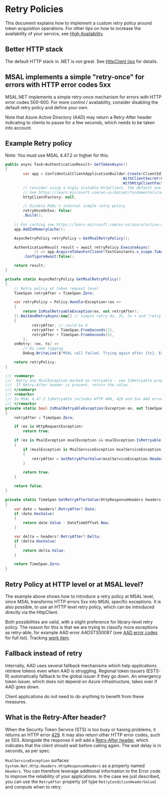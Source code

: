 # Retry Policies

This document explains how to implement a custom retry policy around token acquisition operations. For other tips on how to increase the availability of your service, see [High Availability](https://github.com/AzureAD/microsoft-authentication-library-for-dotnet/wiki/High-availability).

## Better HTTP stack

The default HTTP stack in .NET is not great. See [HttpClient tips](https://github.com/AzureAD/microsoft-authentication-library-for-dotnet/wiki/High-availability#httpclient) for details.

## MSAL implements a simple "retry-once" for errors with HTTP error codes 5xx

MSAL.NET implements a simple retry-once mechanism for errors with HTTP error codes 500-600. For more control / availability, consider disabling the default retry policy and define your own.

Note that Azure Active Directory (AAD) may return a Retry-After header indicating to clients to pause for a few seconds, which needs to be taken into account. 

## Example Retry policy

Note: You must use MSAL 4.47.2 or higher for this.

```csharp
public async Task<AuthenticationResult> GetTokenAsync()
{
        var app = ConfidentialClientApplicationBuilder.Create(ClientId)
                                                    .WithClientSecret(ClientSecret)
                                                    .WithHttpClientFactory(
        // consider using a higly scalable HttpClient, the default one is not great.
        // See https://learn.microsoft.com/en-us/dotnet/fundamentals/networking/http/httpclient-guidelines#recommended-use 
        httpClientFactory: null,

        // Disable MSAL's internal simple retry policy
        retryOnceOn5xx: false)
        .Build();
    
    // For caching see https://learn.microsoft.com/en-us/azure/active-directory/develop/msal-net-token-cache-serialization?tabs=aspnet#in-memory-token-cache-1
    app.AddInMemoryCache(); 

    AsyncRetryPolicy retryPolicy = GetMsalRetryPolicy();

    AuthenticationResult result = await retryPolicy.ExecuteAsync(
             () => app.AcquireTokenForClient(TestConstants.s_scope.ToArray()).ExecuteAsync())
        .ConfigureAwait(false);

    return result;
}

private static AsyncRetryPolicy GetMsalRetryPolicy()
{
    // Retry policy at token request level
    TimeSpan retryAfter = TimeSpan.Zero;

    var retryPolicy = Policy.Handle<Exception>(ex =>
    {
        return IsMsalRetryableException(ex, out retryAfter);
    }).WaitAndRetryAsync(new[] // simple retry 0s, 3s, 5s + and "retry after" hint from the server
    {
            retryAfter, // could be 0 
            retryAfter + TimeSpan.FromSeconds(2),
            retryAfter + TimeSpan.FromSeconds(5),
        },
    onRetry: (ex, ts) =>
        // Do some logging
        Debug.WriteLine($"MSAL call failed. Trying again after {ts}. Exception was {ex}"));

    return retryPolicy;
}

/// <summary>
///  Retry any MsalException marked as retryable - see IsRetryable property and HttpRequestException
///  If Retry-After header is present, return the value.
/// </summary>
/// <remarks>
/// In MSAL 4.47.2 IsRetryable includes HTTP 408, 429 and 5xx AAD errors but may be expanded to transient AAD errors in the future. 
/// </remarks>
private static bool IsMsalRetryableException(Exception ex, out TimeSpan retryAfter)
{
    retryAfter = TimeSpan.Zero;

    if (ex is HttpRequestException)
        return true;

    if (ex is MsalException msalException && msalException.IsRetryable)
    {
        if (msalException is MsalServiceException msalServiceException)
        {
            retryAfter = GetRetryAfterValue(msalServiceException.Headers);
        }

        return true;
    }

    return false;
}

private static TimeSpan GetRetryAfterValue(HttpResponseHeaders headers)
{
    var date = headers?.RetryAfter?.Date;
    if (date.HasValue)
    {
        return date.Value - DateTimeOffset.Now;
    }

    var delta = headers?.RetryAfter?.Delta;
    if (delta.HasValue)
    {
        return delta.Value;
    }

    return TimeSpan.Zero;
}
```

## Retry Policy at HTTP level or at MSAL level?

The example above shows how to introduce a retry policy at MSAL level, since MSAL transforms HTTP errors 5xx into MSAL specific exceptions.
It is also possible, to use an HTTP level retry policy, which can be introduced directly via the HttpClient.

Both possibilities are valid, with a slight preference for library-level retry policy. The reason for this is that we are trying to classify more exceptions as retry-able, for example AAD error AADSTS50087 (see [AAD error codes](https://learn.microsoft.com/en-us/azure/active-directory/develop/reference-aadsts-error-codes#aadsts-error-codes) for full list). Tracking [work item](https://github.com/AzureAD/microsoft-authentication-library-for-dotnet/issues/3649).

## Fallback instead of retry

Internally, AAD uses several fallback mechanisms which help applications retrieve tokens even when AAD is struggling. Regional token issuers (ESTS-R) automatically fallback to the global issuer if they go down. An emergency token issuer, which does not depend on Azure infrastructure, takes over if AAD goes down. 

Client applications do not need to do anything to benefit from these measures.


## What is the Retry-After header?

When the Security Token Service (STS) is too busy or having problems, it returns an HTTP error [429](https://developer.mozilla.org/en-US/docs/Web/HTTP/Status/429). It may also return other HTTP error codes, such as 503. Alongside the response it will add a [Retry-After header](https://developer.mozilla.org/en-US/docs/Web/HTTP/Headers/Retry-After), which indicates that the client should wait before calling again. The wait delay is in seconds, as per spec. 

`MsalServiceException` surfaces `System.Net.Http.Headers.HttpResponseHeaders` as a property named `Headers`. You can therefore leverage additional information to the Error code to improve the reliability of your applications. In the case we just described, you can use the `RetryAfter` property (of type `RetryConditionHeaderValue`) and compute when to retry.
